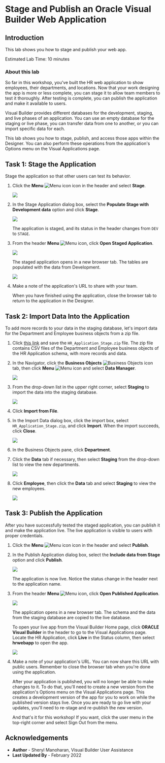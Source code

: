 # Stage and Publish an Oracle Visual Builder Web Application

## Introduction

This lab shows you how to stage and publish your web app.

Estimated Lab Time:  10 minutes

### About this lab

So far in this workshop, you've built the HR web application to show employees, their departments, and locations. Now that your work designing the app is more or less complete, you can stage it to allow team members to test it thoroughly. After testing is complete, you can publish the application and make it available to users.

Visual Builder provides different databases for the development, staging, and live phases of an application. You can use an empty database for the staging or live phase, you can transfer data from one to another, or you can import specific data for each.

This lab shows you how to stage, publish, and access those apps within the Designer. You can also perform these operations from the application's Options menu on the Visual Applications page.

## Task 1: Stage the Application

Stage the application so that other users can test its behavior.

1.  Click the **Menu** ![Menu icon](./images/vbcssp_menu3_icon.png) icon in the header and select **Stage**.

    ![](./images/vbcssp_sta_s2.png)

2.  In the Stage Application dialog box, select the **Populate Stage with Development data** option and click **Stage**.

    ![](./images/vbcssp_sta_s3.png)

    The application is staged, and its status in the header changes from `DEV` to `STAGE`.

3.  From the header **Menu** ![Menu icon](./images/vbcssp_menu3_icon.png), click **Open Staged Application**.

    ![](./images/vbcssp_sta_s4.png)

    The staged application opens in a new browser tab. The tables are populated with the data from Development.

    ![](./images/open_shared_application_result.png)

4.  Make a note of the application's URL to share with your team.

    When you have finished using the application, close the browser tab to return to the application in the Designer.


## Task 2: Import Data Into the Application

To add more records to your data in the staging database, let's import data for the Department and Employee business objects from a zip file.

1.  Click [this link](https://objectstorage.us-ashburn-1.oraclecloud.com/p/fxYS-wCkrWveFFyOH9qy9uyv24QowtS8uhdCDGmUvqJZqeFA7JAhkXHlOd6IXMpb/n/c4u03/b/oci-library/o/WMS4121HR_Application_Stage.zip) and save the `HR_Application_Stage.zip` file. The zip file contains CSV files of the Department and Employee business objects of the HR Application schema, with more records and data.
3.  In the Navigator, click the **Business Objects** ![Business Objects icon](./images/vbcssp_bo_icon.png) tab, then click **Menu** ![Menu icon](./images/vbcssp_menu2_icon.png) and select **Data Manager**.

    ![](./images/vbcssp_imp_s3.png)

4.  From the drop-down list in the upper right corner, select **Staging** to import the data into the staging database.  

    ![](./images/vbcssp_imp_s4.png)

5.  Click **Import from File**.
6.  In the Import Data dialog box, click the import box, select `HR_Application_Stage.zip`, and click **Import**. When the import succeeds, click **Close**.

    ![](./images/vbcssp_imp_s6.png)

7.  In the Business Objects pane, click **Department**.
8.  Click the **Data** tab if necessary, then select **Staging** from the drop-down list to view the new departments.

    ![](./images/vbcssp_imp_s8.png)

9.  Click **Employee**, then click the **Data** tab and select **Staging** to view the new employees.

    ![](./images/vbcssp_imp_s9.png)


## Task 3: Publish the Application

After you have successfully tested the staged application, you can publish it and make the application live. The live application is visible to users with proper credentials.

1.  Click the **Menu** ![Menu icon](./images/vbcssp_menu3_icon.png) icon in the header and select **Publish**.
2.  In the Publish Application dialog box, select the **Include data from Stage** option and click **Publish**.  

    ![](./images/vbcssp_pub_s2.png)

    The application is now live. Notice the status change in the header next to the application name.

3.  From the header **Menu** ![Menu icon](./images/vbcssp_menu3_icon.png), click **Open Published Application**.

    ![](./images/vbcssp_pub_s3.png)

    The application opens in a new browser tab. The schema and the data from the staging database are copied to the live database.

    To open your live app from the Visual Builder Home page, click **ORACLE Visual Builder** in the header to go to the Visual Applications page. Locate the HR Application, click **Live** in the Status column, then select **hrwebapp** to open the app.

    ![](./images/vbcssp_pub_s4_result.png)

4.  Make a note of your application's URL. You can now share this URL with public users. Remember to close the browser tab when you're done using the application.

    After your application is published, you will no longer be able to make changes to it. To do that, you'll need to create a new version from the application's Options menu on the Visual Applications page. This creates a development version of the app for you to work on while the published version stays live. Once you are ready to go live with your updates, you'll need to re-stage and re-publish the new version.

    And that's it for this workshop! If you want, click the user menu in the top-right corner and select Sign Out from the menu.

## Acknowledgements
* **Author** - Sheryl Manoharan, Visual Builder User Assistance
* **Last Updated By** - February 2022
